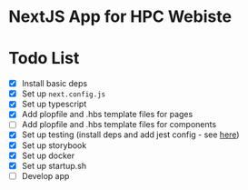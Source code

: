 # NextJS App for HPC Webiste

# Todo List

- [x] Install basic deps
- [x] Set up `next.config.js`
- [x] Set up typescript
- [x] Add plopfile and .hbs template files for pages
- [ ] Add plopfile and .hbs template files for components
- [x] Set up testing (install deps and add jest config - see [here](https://github.com/vercel/next.js/tree/canary/examples/with-typescript-eslint-jest))
- [x] Set up storybook
- [x] Set up docker
- [x] Set up startup.sh
- [ ] Develop app